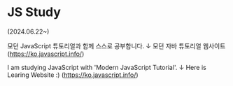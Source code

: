 # JS Study
(2024.06.22~)

모던 JavaScript 튜토리얼과 함께 스스로 공부합니다.
↓ 모던 자바 튜토리얼 웹사이트
(https://ko.javascript.info/)

I am studying JavaScript with 'Modern JavaScript Tutorial'.
↓ Here is Learing Website :)
(https://ko.javascript.info/)